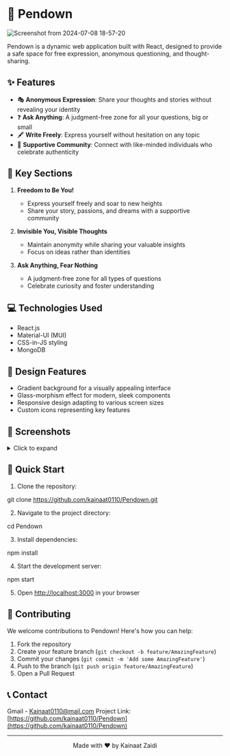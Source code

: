 # 📝 Pendown

![Screenshot from 2024-07-08 18-57-20](https://github.com/kainaat0110/Pendown/assets/110599444/dba2c323-7fcb-4ac4-9187-48bad5700a1e)

Pendown is a dynamic web application built with React, designed to provide a safe space for free expression, anonymous questioning, and thought-sharing.

## ✨ Features

- 🎭 **Anonymous Expression**: Share your thoughts and stories without revealing your identity
- ❓ **Ask Anything**: A judgment-free zone for all your questions, big or small
- 🖋️ **Write Freely**: Express yourself without hesitation on any topic
- 🤝 **Supportive Community**: Connect with like-minded individuals who celebrate authenticity
## 🚀 Key Sections

1. **Freedom to Be You!**
   - Express yourself freely and soar to new heights
   - Share your story, passions, and dreams with a supportive community

2. **Invisible You, Visible Thoughts**
   - Maintain anonymity while sharing your valuable insights
   - Focus on ideas rather than identities

3. **Ask Anything, Fear Nothing**
   - A judgment-free zone for all types of questions
   - Celebrate curiosity and foster understanding

## 💻 Technologies Used

- React.js
- Material-UI (MUI)
- CSS-in-JS styling
- MongoDB

## 🎨 Design Features

- Gradient background for a visually appealing interface
- Glass-morphism effect for modern, sleek components
- Responsive design adapting to various screen sizes
- Custom icons representing key features

## 📸 Screenshots

<details>
<summary>Click to expand</summary>

### Main Banner
[Screencast from 08-07-24 07:03:53 PM IST.webm](https://github.com/kainaat0110/Pendown/assets/110599444/8972cc6a-aaae-41d7-83c9-65e23586cf1c)

*Write it down, ask your questions, share your thoughts*

### Freedom to Be You
![Screenshot from 2024-07-08 19-05-33](https://github.com/kainaat0110/Pendown/assets/110599444/87f70663-7c35-4ecb-8893-dacdb59c3f9c)

*Express yourself freely and soar to new heights*

### Invisible You, Visible Thoughts
![Screenshot from 2024-07-08 19-06-44](https://github.com/kainaat0110/Pendown/assets/110599444/c1161db5-3308-4727-bae7-46a2ec8df663)

*Focus on ideas rather than identities and read what others has to say*

### Ask Anything, Fear Nothing
![Screenshot from 2024-07-08 19-07-56](https://github.com/kainaat0110/Pendown/assets/110599444/d99a4b20-4519-4902-9ff8-90318ca1604b)

*A judgment-free zone for all your questions*

</details>

## 🚀 Quick Start

1. Clone the repository:

git clone https://github.com/kainaat0110/Pendown.git


2. Navigate to the project directory:

cd Pendown


3. Install dependencies:

npm install


4. Start the development server:

npm start


5. Open [http://localhost:3000](http://localhost:3000) in your browser

## 🤝 Contributing

We welcome contributions to Pendown! Here's how you can help:

1. Fork the repository
2. Create your feature branch (`git checkout -b feature/AmazingFeature`)
3. Commit your changes (`git commit -m 'Add some AmazingFeature'`)
4. Push to the branch (`git push origin feature/AmazingFeature`)
5. Open a Pull Request

## 📞 Contact
Gmail - Kainaat0110@mail.com
Project Link: [https://github.com/kainaat0110/Pendown](https://github.com/kainaat0110/Pendown)

---

<p align="center">Made with ❤️ by Kainaat Zaidi</p>



